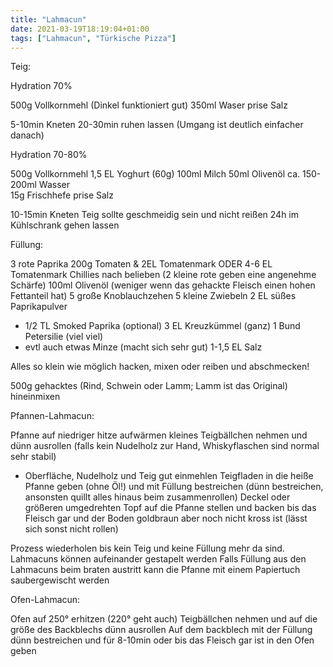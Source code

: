 ```yaml
---
title: "Lahmacun"
date: 2021-03-19T18:19:04+01:00
tags: ["Lahmacun", "Türkische Pizza"]
---
```


Teig:

Hydration 70%

500g Vollkornmehl (Dinkel funktioniert gut)
350ml Waser 
prise Salz

5-10min Kneten
20-30min ruhen lassen (Umgang ist deutlich einfacher danach)


Hydration 70-80%

500g Vollkornmehl 
1,5 EL Yoghurt (60g)
100ml Milch
50ml Olivenöl
ca. 150-200ml Wasser  
15g Frischhefe
prise Salz

10-15min Kneten
Teig sollte geschmeidig sein und nicht reißen
24h im Kühlschrank gehen lassen


Füllung:

3 rote Paprika
200g Tomaten & 2EL Tomatenmark ODER 4-6 EL Tomatenmark
Chillies nach belieben (2 kleine rote geben eine angenehme Schärfe)
100ml Olivenöl (weniger wenn das gehackte Fleisch einen hohen Fettanteil hat)
5 große Knoblauchzehen
5 kleine Zwiebeln
2 EL süßes Paprikapulver
- 1/2 TL Smoked Paprika (optional) 
3 EL Kreuzkümmel (ganz)
1 Bund Petersilie (viel viel)
- evtl auch etwas Minze (macht sich sehr gut)
1-1,5 EL Salz

Alles so klein wie möglich hacken, mixen oder reiben und abschmecken!

500g gehacktes (Rind, Schwein oder Lamm; Lamm ist das Original) hineinmixen


Pfannen-Lahmacun:

Pfanne auf niedriger hitze aufwärmen
kleines Teigbällchen nehmen und dünn ausrollen (falls kein Nudelholz zur Hand, Whiskyflaschen sind normal sehr stabil)
- Oberfläche, Nudelholz und Teig gut einmehlen
Teigfladen in die heiße Pfanne geben (ohne Öl!) und mit Füllung bestreichen (dünn bestreichen, ansonsten quillt alles hinaus beim zusammenrollen)
Deckel oder größeren umgedrehten Topf auf die Pfanne stellen und backen bis das Fleisch gar und der Boden goldbraun aber noch nicht kross ist (lässt sich sonst nicht rollen)

Prozess wiederholen bis kein Teig und keine Füllung mehr da sind. 
Lahmacuns können aufeinander gestapelt werden
Falls Füllung aus den Lahmacuns beim braten austritt kann die Pfanne mit einem Papiertuch saubergewischt werden


Ofen-Lahmacun:

Ofen auf 250° erhitzen (220° geht auch)
Teigbällchen nehmen und auf die größe des Backblechs dünn ausrollen
Auf dem backblech mit der Füllung dünn bestreichen und für 8-10min oder bis das Fleisch gar ist in den Ofen geben


